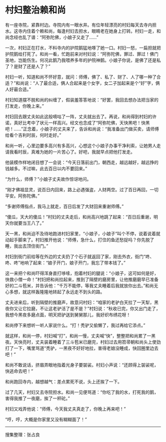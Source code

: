 # 村妇整治赖和尚

有一座寺院，紧靠村边。寺院内有一眼水井。有位年轻漂亮的村妇每天去寺内担水。这寺内住着个赖和尚，每逢村妇去担水，眼睛老在她身上打转。村妇一走，和尚念经也乱了谱：“阿弥陀佛，小娘子又走了……”

一次，村妇正在打水，不料寺内的护院鹅猛地啄了她一口。村妇一怒，一扁担就把护院鹅给打死了。和尚一看，忙跑前来对村妇说：“阿弥陀佛，罪过、罪过！佛门圣地，岂能伤生。何况此鹅乃我喂养多年的护院神鹅。小娘子你说，是佛了还是私了？是财了还是人了？”

村妇一听，知道和尚不怀好意，就问：师傅，佛了、私了、财了、人了哪一种了合适？”和尚说：“人了最合适，俩人合起来是个女字，女二子加起来是个“好”字，俩人好最合适。”

村妇知道摆不脱和尚的纠缠了，假装羞答答地说：“好罢，我回去想办法把当家的打发走，你晚上来。”

村妇回去跟丈夫如此这般嘀咕了一阵，丈夫就出去了。再说，和尚得到村妇的许诺，真好比考中了状元一样高兴。经文也念成了“阿弥陀佛，天快黑吧！快黑吧！……”正念着，小娘子的丈夫来了，告诉和尚说：“我准备出门做买卖，请师傅给看个吉利时辰，何时走好。”

和尚一听，心里边要多高兴有多高兴，心想这个小娘子办事干净利索，让她男人走请我看时辰，真难为她的一片苦心了。好吧，我就早点把他打发走。

他装模作样地闭目想了一会说：“今天日落前出门，朝西走，越远越好，越远挣的钱越多。不过嘛，此去百日以内不要回来。”

“为什么，师傅？”小娘子丈夫故作惊讶地问。

“刚才佛祖显灵，说百日内回来，路上必遇强盗，人财两空。过了百日再回，一切平安。阿弥陀佛。”

“多谢师傅指点，我马上就走，百日后发了大财回来重谢师傅。”

“傻瓜，天大的傻瓜！”村妇的丈夫走后，和尚高兴地跳了起来：“百日后重谢，明天你就要当王八了。”

天一黑，和尚迫不及待地跑进村妇家里，“小娘子，小娘子”叫个不停，说着说着就动起手脚来了。村妇推开他说：“师傅，急什么，打住的鱼还愁捉吗？你先脱了睡，我出去顶住街门。”

村妇到街门前给等在外边的丈夫扔了个石子就返回了家，刚去外衣，街门“咚、咚、咚”地响了起来：“娘子开门，娘子开门，我忘了带本钱了。”

这一来把个和尚吓得浑身直打哆嗦，抱着村妇的腿说：“小娘子，这可如何是好，快救小僧一命！”村妇把和尚拉起来，推到了隔壁的磨房里，让他推磨磨早已准备好的二斗苞米，并告诉他：“千万不能停，等我丈夫睡着后我就放你出去。”和尚无心多想，就这样轰隆隆地转起了永远走不到头的路。

丈夫进来后，听到隔壁的推磨声，故意问村妇：“咱家的老驴白天拉了一天犁，黑夜你又让它拉磨，不让这老驴活了是不是？”村妇说：“秋收已完，你又出门走了，我想今黑夜多磨点面，明天把驴送到舅舅那儿，我好织布绣花呀！

和尚停下来想听一听人家说什么。“打！秃驴又偷懒了，我过再给它添点。”

就这样，和尚一停，村妇喊“打”，和尚一慢，丈夫喊“快”，整整把和尚累了一黑夜。天快亮时，丈夫装着睡着了三斗苞米已磨完，村妇过去用笤帚朝和尚头上使劲打了一下，嘴里骂道“秃驴，一黑夜不好好地拉，害得老娘没睡成，快回圈里边去吧！”

和尚不敢说话，挤眉弄眼地指着光身子要袈裟。村妇小声说：“还顾得上袈裟呢，快逃命去吧！”

和尚跑回寺内，越想越气：差点累死不说，头上还挨了一下。

过了几天，村妇又去寺院担水。和尚一见便骂道：“你吃了我的水，打死我的鹅，害得我推了一夜磨，挨了一秤砣。”

村妇又戏弄他说：“师傅，今天我丈夫真走了，你晚上再来吧！”

“哼，哼，大概是你家里又没有糊糊面了！”

---

搜集整理：张占良
